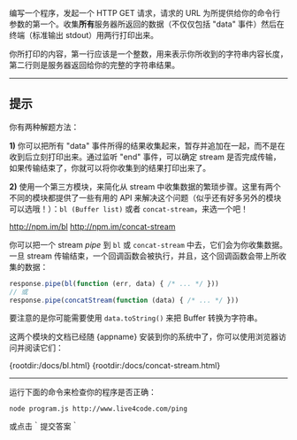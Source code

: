 编写一个程序，发起一个 HTTP GET 请求，请求的 URL 为所提供给你的命令行参数的第一个。收集**所有**服务器所返回的数据（不仅仅包括 "data" 事件）然后在终端（标准输出 stdout）用两行打印出来。

你所打印的内容，第一行应该是一个整数，用来表示你所收到的字符串内容长度，第二行则是服务器返回给你的完整的字符串结果。

----------------------------------------------------------------------
## 提示

你有两种解题方法：

**1)** 你可以把所有 "data" 事件所得的结果收集起来，暂存并追加在一起，而不是在收到后立刻打印出来。通过监听 "end" 事件，可以确定 stream 是否完成传输，如果传输结束了，你就可以将你收集到的结果打印出来了。

**2)** 使用一个第三方模块，来简化从 stream 中收集数据的繁琐步骤。这里有两个不同的模块都提供了一些有用的 API 来解决这个问题（似乎还有好多另外的模块可以选哦！）：`bl (Buffer list)` 或者 `concat-stream`，来选一个吧！

  <http://npm.im/bl>
  <http://npm.im/concat-stream>

你可以把一个 stream *pipe* 到 `bl` 或 `concat-stream` 中去，它们会为你收集数据。一旦 stream 传输结束，一个回调函数会被执行，并且，这个回调函数会带上所收集的数据：

```js
response.pipe(bl(function (err, data) { /* ... */ }))
// 或
response.pipe(concatStream(function (data) { /* ... */ }))
```

要注意的是你可能需要使用 `data.toString()` 来把 Buffer 转换为字符串。

这两个模块的文档已经随 {appname} 安装到你的系统中了，你可以使用浏览器访问并阅读它们：

  {rootdir:/docs/bl.html}
  {rootdir:/docs/concat-stream.html}

----------------------------------------------------------------------
运行下面的命令来检查你的程序是否正确：

`node program.js http://www.live4code.com/ping`

或点击｀提交答案｀
